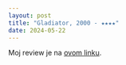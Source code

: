 ```yaml
---
layout: post
title: "Gladiator, 2000 - ★★★★"
date: 2024-05-22
---
```


Moj review je na [ovom linku](https://letterboxd.com/pavlesap/film/gladiator-2000/).
